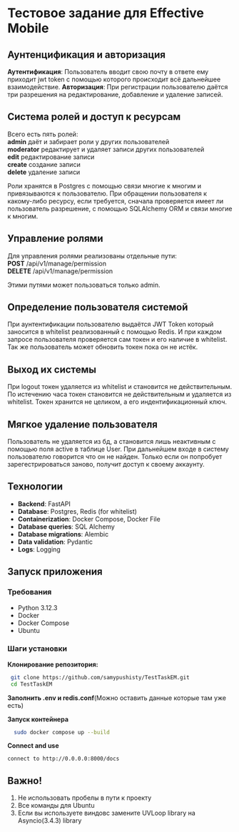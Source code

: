 # Тестовое задание для Effective Mobile

## Аунтенцификация и авторизация

**Аутентификация**: Пользователь вводит свою почту в ответе ему приходит jwt token с помощью которого происходит всё дальнейшее взаимодействие.
**Авторизация**: При регистрации пользователю даётся три разрешения на редактирование, добавление и удаление записей.

## Система ролей и доступ к ресурсам

Всего есть пять ролей:  
**admin** даёт и забирает роли у других пользователей  
**moderator** редактирует и удаляет записи других пользователей  
**edit** редактирование записи  
**create** создание записи  
**delete** удаление записи  

Роли хранятся в Postgres с помощью связи многие к многим и привязываются к пользователю.
При обращении пользователя к какому-либо ресурсу, если требуется, сначала проверяется имеет ли пользователь разрешение,
с помощью SQLAlchemy ORM и связи многие к многим.

## Управление ролями

Для управления ролями реализованы отдельные пути:  
**POST** /api/v1/manage/permission  
**DELETE** /api/v1/manage/permission  

Этими путями может пользоваться только admin.

## Определение пользователя системой

При аунтентификации пользователю выдаётся JWT Token который заносится в whitelist реализованный с помощью Redis.
И при каждом запросе пользователя проверяется сам токен и его наличие в whitelist.
Так же пользователь может обновить токен пока он не истёк.

## Выход их системы

При logout токен удаляется из whitelist и становится не действительным.
По истечению часа токен становится не действительным и удаляется из whitelist.
Токен хранится не целиком, а его индентификационный ключ.

## Мягкое удаление пользователя

Пользователь не удаляется из бд, а становится лишь неактивным с помощью поля active в таблице User.
При дальнейшем входе в систему пользователю говорится что он не найден.
Только если он попробует зарегестрироваться заново, получит доступ к своему аккаунту. 

## Технологии

- **Backend**: FastAPI
- **Database**: Postgres, Redis (for whitelist)
- **Containerization**: Docker Compose, Docker File
- **Database queries**: SQL Alchemy
- **Database migrations**: Alembic
- **Data validation**: Pydantic
- **Logs**: Logging
  
## Запуск приложения

### Требования

- Python 3.12.3
- Docker
- Docker Compose
- Ubuntu
  
### Шаги установки

**Клонирование репозитория:**

   ```bash
    git clone https://github.com/samypushisty/TestTaskEM.git
    cd TestTaskEM
  ```
**Заполнить .env и redis.conf**(Можно оставить данные которые там уже есть)

**Запуск контейнера**

   ```bash
     sudo docker compose up --build
   ```

**Connect and use**

    connect to http://0.0.0.0:8000/docs
    
## Важно!
1. Не использовать пробелы в пути к проекту
2. Все команды для Ubuntu
3. Если вы используете виндовс замените UVLoop library на Asyncio(3.4.3) library
